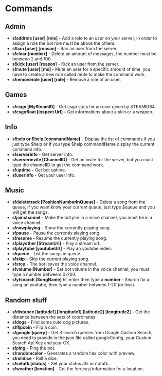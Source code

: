 # Commands

## Admin

* **s!addrole [user] [role]** - Add a role to an user on your server, in order to assign a role the bot role must be above the others.
* **s!ban [user] [reason]** - Ban an user from the server.
* **s!clear [number]** - Delete an amount of messages, the number must be between 2 and 100.
* **s!kick [user] [reason]** - Kick an user from the server.
* **s!mute [user] [ms]** - Mute an user for a specific amount of time, you have to create a new role called mute to make the command work.
* **s!removerole [user] [role]** - Remove a role of an user.

## Games

* **s!csgo [MySteamID]** - Get csgo stats for an user given by STEAMID64.
* **s!csgofloat [inspect Url]** - Get informations about a skin or a weapon.

## Info

* **s!help or $help [commandName]** - Display the list of commands if you just type $help or if you type $help commandName display the current command info.
* **s!serverinfo** - Get server info.
* **s!serverinvite [ChannelID]** - Get an invite for the server, but you must type the channelID to get the command work.
* **s!uptime** - Get bot uptime.
* **s!userinfo** - Get your user info.

## Music

* **s!deletetrack [PositionNumberInQueue]** - Delete a song from the queue, if you want know your current queue, just type $queue and you will get the songs.
* **s!joinchannel** - Make the bot join in a voice channel, you must be in a voice channel.
* **s!nowplaying** - Show the currently playing song.
* **s!pause** - Pause the currently playing song.
* **s!resume** - Resume the currently playing song.
* **s!playother [StreamUrl]** - Play a stream url.
* **s!playtube [youtubeUrl]** - Play an youtube video.
* **s!queue** - List the songs in queue.
* **s!skip** - Skip the current playing song.
* **s!stop** - The bot leaves the voice channel.
* **s!volume [Number]** - Set bot volume in the voice channel, you must type a number betweem 0-200.
* **s!ytsearch [SongName]** hit enter then type a **number** - Search for a song on youtube, then type a number between 1-20 (or less).

## Random stuff

* **s!distance [latitude1] [longitude1] [latitude2] [longitude2]** - Get the distance between the sets of coordinates
* **s!dogs** - Find some cute dog pictures.
* **s!flipcoin** - Flip a coin.
* **s!google [query]** - Get 3 search queries from Google Custom Search, you need to provide in the json file called googleConfig, your Custom Search Api Key and your CX.
* **s!ping** - Ping the bot.
* **s!randomcolor** - Generates a random hex color with preview.
* **s!rolldice** - Roll a dice.
* **s!setafk [status]** - Set your status afk or notafk.
* **s!weather [location]** - Get the forecast information for a location.
